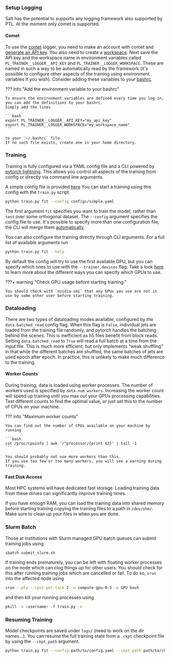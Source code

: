 

### Setup Logging

Salt has the potential to supports any logging framework also supported by PTL.
At the moment only comet is supported.

#### Comet

To use the [comet](https://www.comet.ml/) logger, you need to make an account with comet and [generate an API key](https://www.comet.ml/docs/quick-start/#getting-your-comet-api-key).
You also need to create a [workspace](https://www.comet.ml/docs/user-interface/#workspaces).
Next save the API key and the workspace name in environment variables called `PL_TRAINER__LOGGER__API_KEY` and `PL_TRAINER__LOGGER_WORKSPACE`.
These are named in such a way to be automatically read by the framework (it's possible to configure other aspects of the training using environment variables if you wish).
Consider adding these variables to your [bashrc](https://www.journaldev.com/41479/bashrc-file-in-linux).

??? info "Add the environment variable to your bashrc"

    To ensure the environment variables are defined every time you log in,
    you can add the definitions to your bashrc.
    Simply add the lines

    ```bash
    export PL_TRAINER__LOGGER__API_KEY="my_api_key"
    export PL_TRAINER__LOGGER_WORKSPACE="my_workspace_name"
    ```

    to your `~/.bashrc` file.
    If no such file exists, create one in your home directory.



### Training

Training is fully configured via a YAML config file and a CLI powered by [pytorch lightning](https://pytorch-lightning.readthedocs.io/en/latest/cli/lightning_cli.html#lightning-cli).
This allows you control all aspects of the training from config or directly via command line arguments.

A simple config file is provided [here]({{repo_url}}-/blob/main/salt/configs/simple.yaml)
You can start a training using this config with the `train.py` script.

```bash
python train.py fit --config configs/simple.yaml
```

The first argument `fit` specifies you want to train the model, rather than `test` over some orthogonal dataset.
The `--config` argument specifies the config file to use.
It's possible to specify more than one configuration file, the CLI will merge them [automatically](https://pytorch-lightning.readthedocs.io/en/latest/cli/lightning_cli_advanced.html#compose-yaml-files).

You can also configure the training directly through CLI arguments.
For a full list of available arguments run

```bash
python train.py fit --help
```

By default the config will try to use the first available GPU, but
you can specify which ones to use with the `--trainer.devices` flag.
Take a look [here](https://pytorch-lightning.readthedocs.io/en/latest/accelerators/gpu_basic.html#train-on-multiple-gpus) to learn more about the different ways you can specify which GPUs to use.

???+ warning "Check GPU usage before starting training."

    You should check with `nvidia-smi` that any GPUs you use are not in use by some other user before starting training.

### Dataloading

There are two types of dataloading modes available, configured by the `data.batched_read` config flag.
When this flag is `False`, individual jets are loaded from the training file randomly, and pytorch handles the batching behind the scenes.
This is inefficient as h5 files benefit from block reads.
Setting `data.batched_read` to `True` will read a full batch at a time from the input file.
This is much more efficient, but only implements "weak shuffling" in that while the different batches are shuffled, the same batches of jets are used epoch after epoch.
In practice, this is unlikely to make much difference to the training.

#### Worker Counts

During training, data is loaded using worker processes.
The number of workers used is specified by `data.num_workers`.
Increasing the worker count will speed up training until you max out your GPUs processing capabilities.
Test different counts to find the optimal value, or just set this to the number of CPUs on your machine.

??? info "Maximum worker counts"

    You can find out the number of CPUs available on your machine by running

    ```bash
    cat /proc/cpuinfo | awk '/^processor/{print $3}' | tail -1
    ```

    You should probably not use more workers than this.
    If you use too few or too many workers, you will see a warning during training.

#### Fast Disk Access

Most HPC systems will have dedicated fast storage. Loading training data from these drives can significantly improve training times.

If you have enough RAM, you can load the training data into shared memory before starting training copying the training files to a path in `/dev/shm/`. Make sure to clean up your files in when you are done.


### Slurm Batch

Those at institutions with Slurm managed GPU batch queues can submit training jobs using

```bash
sbatch submit_slurm.sh
```

If training ends prematurely, you can be left with floating worker processes on the node which can clog things up for other users.
You should check for this after running training jobs which are cancelled or fail.
To do so, `srun` into the affected node using

```bash
srun --pty --cpus-per-task 2 -w compute-gpu-0-3 -p GPU bash
```

and then kill your running processes using

```bash
pkill -u <username> -f train.py -e
```

### Resuming Training

Model checkpoints are saved under `logs/` (need to work on the dir names...).
You can resume the full training state from a `.ckpt` checkpoint file by using the `--ckpt_path` argument.

```bash
python train.py fit --config path/to/config.yaml --ckpt_path path/to/checkpoint.ckpt
```
